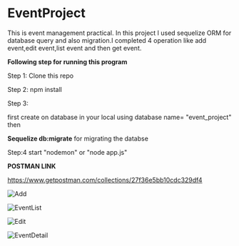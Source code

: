 # EventProject

This is event management practical.
 In this project I used sequelize ORM for database query and also migration.I completed 4 operation like add event,edit event,list event and then get event.

**Following step for running this program**

Step 1:
Clone this repo

Step 2:
npm install 

Step 3:

first create on database in your local using database name= "event_project" then 

**Sequelize db:migrate**
for migrating the databse

Step:4
start "nodemon" or "node app.js"


**POSTMAN LINK**

https://www.getpostman.com/collections/27f36e5bb10cdc329df4


![Add](https://drive.google.com/file/d/19xEB8JS6b5Qc9iw6rBUK7XTx2YuaaoiU/view)

![EventList](https://drive.google.com/file/d/1UYH3SNaevvbOO1qOb2Ka0QCmBOth9Dlw/view?usp=sharing)


![Edit](https://drive.google.com/file/d/1OOmCafHTGI7-5iByzWGdePoTpx-fLuUJ/view?usp=sharing)


![EventDetail](https://drive.google.com/file/d/1XKH-MCIOkXDi2WnzuhnE5-7NZ_kDoF7e/view)